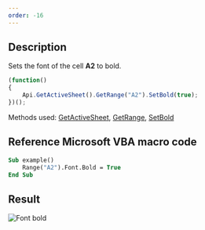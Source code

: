 ```yaml
---
order: -16
---
```


## Description

Sets the font of the cell **A2** to bold.

``` javascript
(function()
{
    Api.GetActiveSheet().GetRange("A2").SetBold(true);
})();
```

Methods used: [GetActiveSheet](/officeapi/spreadsheetapi/api/getactivesheet), [GetRange](/officeapi/spreadsheetapi/apiworksheet/getrange), [SetBold](/officeapi/spreadsheetapi/apirange/setbold)

## Reference Microsoft VBA macro code

``` vb
Sub example()
    Range("A2").Font.Bold = True
End Sub
```

## Result

![Font bold](/assets/images/plugins/font_bold.png)
